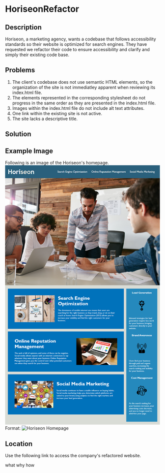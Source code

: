 # HoriseonRefactor
## Description
Horiseon, a marketing agency, wants a codebase that follows accessibility standards so their website is optimized for search engines. They have requested we refactor their code to ensure accessibility and clarify and simply their existing code base. 

## Problems
1. The client's codebase does not use semantic HTML elements, so the organization of the site is not immediatley apparent when reviewing its index.html file. 
2. The elements represented in the corresponding stylesheet do not progress in the same order as they are presented in the index.html file. 
3. Images within the index.html file do not include alt text attributes.
4. One link within the existing site is not active.
5. The site lacks a descriptive title.

## Solution


## Example Image
Following is an image of the Horiseon's homepage. 
![Horiseon Homepage](./assets/images/Horiseon-Homepage.png)
Format: ![Horiseon Homepage](url)

## Location
Use the following link to access the company's refactored website. 



what
why
how
